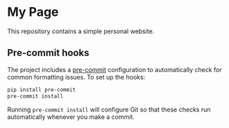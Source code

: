 # My Page

This repository contains a simple personal website.

## Pre-commit hooks

The project includes a [pre-commit](https://pre-commit.com/) configuration to automatically check for common formatting issues. To set up the hooks:

```bash
pip install pre-commit
pre-commit install
```

Running `pre-commit install` will configure Git so that these checks run automatically whenever you make a commit.
